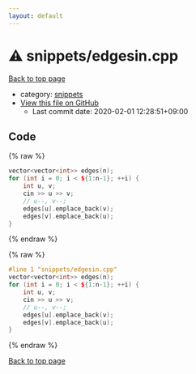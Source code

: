 ```yaml
---
layout: default
---
```


<!-- mathjax config similar to math.stackexchange -->
<script type="text/javascript" async
  src="https://cdnjs.cloudflare.com/ajax/libs/mathjax/2.7.5/MathJax.js?config=TeX-MML-AM_CHTML">
</script>
<script type="text/x-mathjax-config">
  MathJax.Hub.Config({
    TeX: { equationNumbers: { autoNumber: "AMS" }},
    tex2jax: {
      inlineMath: [ ['$','$'] ],
      processEscapes: true
    },
    "HTML-CSS": { matchFontHeight: false },
    displayAlign: "left",
    displayIndent: "2em"
  });
</script>

<script type="text/javascript" src="https://cdnjs.cloudflare.com/ajax/libs/jquery/3.4.1/jquery.min.js"></script>
<script src="https://cdn.jsdelivr.net/npm/jquery-balloon-js@1.1.2/jquery.balloon.min.js" integrity="sha256-ZEYs9VrgAeNuPvs15E39OsyOJaIkXEEt10fzxJ20+2I=" crossorigin="anonymous"></script>
<script type="text/javascript" src="../../assets/js/copy-button.js"></script>
<link rel="stylesheet" href="../../assets/css/copy-button.css" />


# :warning: snippets/edgesin.cpp

<a href="../../index.html">Back to top page</a>

* category: <a href="../../index.html#67be68a348da3b850fb7daa10b034528">snippets</a>
* <a href="{{ site.github.repository_url }}/blob/master/snippets/edgesin.cpp">View this file on GitHub</a>
    - Last commit date: 2020-02-01 12:28:51+09:00




## Code

<a id="unbundled"></a>
{% raw %}
```cpp
vector<vector<int>> edges(n);
for (int i = 0; i < ${1:n-1}; ++i) {
    int u, v;
    cin >> u >> v;
    // u--, v--;
    edges[u].emplace_back(v);
    edges[v].emplace_back(u);
}

```
{% endraw %}

<a id="bundled"></a>
{% raw %}
```cpp
#line 1 "snippets/edgesin.cpp"
vector<vector<int>> edges(n);
for (int i = 0; i < ${1:n-1}; ++i) {
    int u, v;
    cin >> u >> v;
    // u--, v--;
    edges[u].emplace_back(v);
    edges[v].emplace_back(u);
}

```
{% endraw %}

<a href="../../index.html">Back to top page</a>

